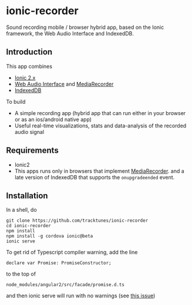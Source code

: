 # ionic-recorder

Sound recording mobile / browser hybrid app, based on the Ionic framework,
the Web Audio Interface and IndexedDB.

## Introduction

This app combines
* [Ionic 2.x](http://ionicframework.com/docs/v2/)
* [Web Audio Interface](https://developer.mozilla.org/en-US/docs/Web/API/Web_Audio_API) and 
  [MediaRecorder](https://developer.mozilla.org/en-US/docs/Web/API/MediaRecorder_API)
* [IndexedDB](https://developer.mozilla.org/en-US/docs/Web/API/IndexedDB_API)

To build
* A simple recording app (hybrid app that can run either in your browser or 
  as an ios/android native app)
* Useful real-time visualizations, stats and data-analysis of the recorded 
  audio signal

## Requirements
* Ionic2
* This apps runs only in browsers that implement
  [MediaRecorder](https://developer.mozilla.org/en-US/docs/Web/API/MediaRecorder_API).
  and a late version of IndexedDB that supports the `onupgradeended` event.
  
## Installation
In a shell, do

    git clone https://github.com/tracktunes/ionic-recorder
    cd ionic-recorder
    npm install
    npm install -g cordova ionic@beta
    ionic serve

To get rid of Typescript compiler warning, add the line 

    declare var Promise: PromiseConstructor;

to the top of
  
    node_modules/angular2/src/facade/promise.d.ts

and then ionic serve will run with no warnings (see
[this issue](https://github.com/angular/angular/issues/6468))
